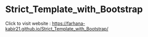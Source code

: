 # Strict_Template_with_Bootstrap
Click to visit website : https://farhana-kabir21.github.io/Strict_Template_with_Bootstrap/
